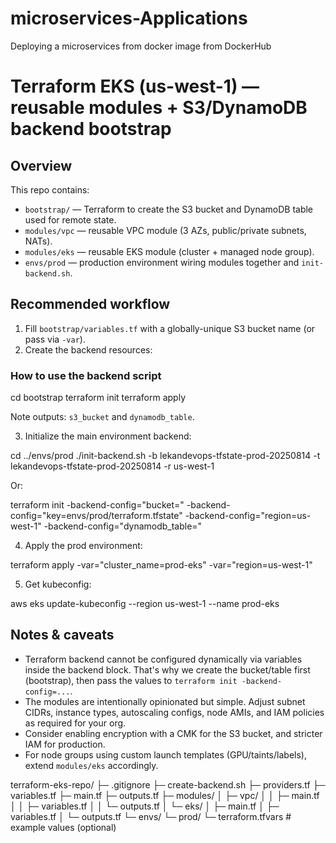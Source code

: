 # microservices-Applications
Deploying a microservices from docker image from DockerHub
# Terraform EKS (us-west-1) — reusable modules + S3/DynamoDB backend bootstrap

## Overview
This repo contains:
- `bootstrap/` — Terraform to create the S3 bucket and DynamoDB table used for remote state.
- `modules/vpc` — reusable VPC module (3 AZs, public/private subnets, NATs).
- `modules/eks` — reusable EKS module (cluster + managed node group).
- `envs/prod` — production environment wiring modules together and `init-backend.sh`.

## Recommended workflow

1. Fill `bootstrap/variables.tf` with a globally-unique S3 bucket name (or pass via `-var`).
2. Create the backend resources:


### How to use the backend script ####

cd bootstrap
terraform init
terraform apply

Note outputs: `s3_bucket` and `dynamodb_table`.

3. Initialize the main environment backend:


cd ../envs/prod
./init-backend.sh -b lekandevops-tfstate-prod-20250814 -t lekandevops-tfstate-prod-20250814 -r us-west-1


Or:


terraform init
-backend-config="bucket=<bucket>"
-backend-config="key=envs/prod/terraform.tfstate"
-backend-config="region=us-west-1"
-backend-config="dynamodb_table=<table>"


4. Apply the prod environment:


terraform apply -var="cluster_name=prod-eks" -var="region=us-west-1"


5. Get kubeconfig:


aws eks update-kubeconfig --region us-west-1 --name prod-eks


## Notes & caveats
- Terraform backend cannot be configured dynamically via variables inside the backend block. That's why we create the bucket/table first (bootstrap), then pass the values to `terraform init -backend-config=...`.
- The modules are intentionally opinionated but simple. Adjust subnet CIDRs, instance types, autoscaling configs, node AMIs, and IAM policies as required for your org.
- Consider enabling encryption with a CMK for the S3 bucket, and stricter IAM for production.
- For node groups using custom launch templates (GPU/taints/labels), extend `modules/eks` accordingly.





terraform-eks-repo/
├─ .gitignore
├─ create-backend.sh
├─ providers.tf
├─ variables.tf
├─ main.tf
├─ outputs.tf
├─ modules/
│  ├─ vpc/
│  │  ├─ main.tf
│  │  ├─ variables.tf
│  │  └─ outputs.tf
│  └─ eks/
│     ├─ main.tf
│     ├─ variables.tf
│     └─ outputs.tf
└─ envs/
   └─ prod/
      └─ terraform.tfvars    # example values (optional)

